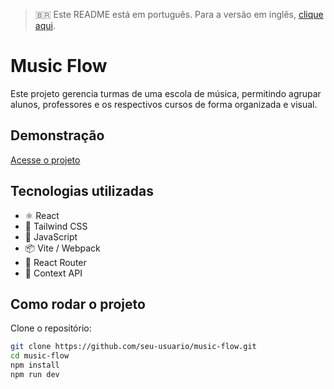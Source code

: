 > 🇧🇷 Este README está em português. Para a versão em inglês, [clique aqui](./README.en.md).

# Music Flow

Este projeto gerencia turmas de uma escola de música, permitindo agrupar alunos, professores e os respectivos cursos de forma organizada e visual.

## Demonstração

[Acesse o projeto](https://music-flow-ten.vercel.app/)

<!--
![Demonstração da interface](./screenshot.png)

## Funcionalidades

- Cadastro de turmas, professores e alunos
- Agrupamento de usuários por curso
- Interface intuitiva para administração
- Busca e filtragem de informações -->

## Tecnologias utilizadas

- ⚛️ React
- 💅 Tailwind CSS
- 📜 JavaScript
- 📦 Vite / Webpack
- 🔗 React Router
- 📁 Context API

## Como rodar o projeto

Clone o repositório:

```bash
git clone https://github.com/seu-usuario/music-flow.git
cd music-flow
npm install
npm run dev
```
